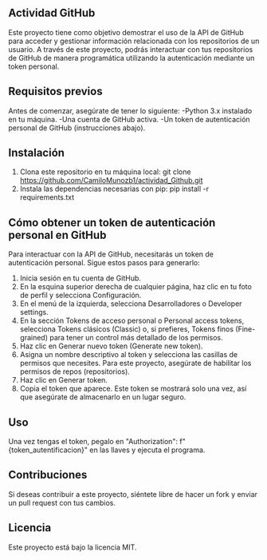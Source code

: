## Actividad GitHub
Este proyecto tiene como objetivo demostrar el uso de la API de GitHub para acceder y gestionar información relacionada con los repositorios de un usuario. A través de este proyecto, podrás interactuar con tus repositorios de GitHub de manera programática utilizando la autenticación mediante un token personal.

## Requisitos previos
Antes de comenzar, asegúrate de tener lo siguiente:
-Python 3.x instalado en tu máquina.
-Una cuenta de GitHub activa.
-Un token de autenticación personal de GitHub (instrucciones abajo).

## Instalación
1. Clona este repositorio en tu máquina local:
   git clone https://github.com/CamiloMunozb1/actividad_Github.git
2. Instala las dependencias necesarias con pip:
   pip install -r requirements.txt
   
## Cómo obtener un token de autenticación personal en GitHub
Para interactuar con la API de GitHub, necesitarás un token de autenticación personal. Sigue estos pasos para generarlo:

1. Inicia sesión en tu cuenta de GitHub.
2. En la esquina superior derecha de cualquier página, haz clic en tu foto de perfil y selecciona Configuración.
3. En el menú de la izquierda, selecciona Desarrolladores o Developer settings.
4. En la sección Tokens de acceso personal o Personal access tokens, selecciona Tokens clásicos (Classic) o, si prefieres, Tokens finos (Fine-grained) para tener un control más detallado de los permisos.
5. Haz clic en Generar nuevo token (Generate new token).
6. Asigna un nombre descriptivo al token y selecciona las casillas de permisos que necesites. Para este proyecto, asegúrate de habilitar los permisos de repos (repositorios).
7. Haz clic en Generar token.
8. Copia el token que aparece. Este token se mostrará solo una vez, así que asegúrate de almacenarlo en un lugar seguro.

## Uso
Una vez tengas el token, pegalo en "Authorization": f"{token_autentificacion}" en las llaves y ejecuta el programa.

## Contribuciones
Si deseas contribuir a este proyecto, siéntete libre de hacer un fork y enviar un pull request con tus cambios.

## Licencia
Este proyecto está bajo la licencia MIT.
